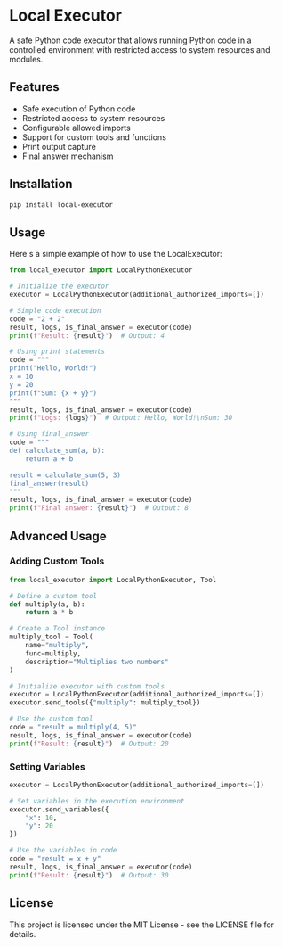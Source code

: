 # Local Executor

A safe Python code executor that allows running Python code in a controlled environment with restricted access to system resources and modules.

## Features

- Safe execution of Python code
- Restricted access to system resources
- Configurable allowed imports
- Support for custom tools and functions
- Print output capture
- Final answer mechanism

## Installation

```bash
pip install local-executor
```

## Usage

Here's a simple example of how to use the LocalExecutor:

```python
from local_executor import LocalPythonExecutor

# Initialize the executor
executor = LocalPythonExecutor(additional_authorized_imports=[])

# Simple code execution
code = "2 + 2"
result, logs, is_final_answer = executor(code)
print(f"Result: {result}")  # Output: 4

# Using print statements
code = """
print("Hello, World!")
x = 10
y = 20
print(f"Sum: {x + y}")
"""
result, logs, is_final_answer = executor(code)
print(f"Logs: {logs}")  # Output: Hello, World!\nSum: 30

# Using final_answer
code = """
def calculate_sum(a, b):
    return a + b

result = calculate_sum(5, 3)
final_answer(result)
"""
result, logs, is_final_answer = executor(code)
print(f"Final answer: {result}")  # Output: 8
```

## Advanced Usage

### Adding Custom Tools

```python
from local_executor import LocalPythonExecutor, Tool

# Define a custom tool
def multiply(a, b):
    return a * b

# Create a Tool instance
multiply_tool = Tool(
    name="multiply",
    func=multiply,
    description="Multiplies two numbers"
)

# Initialize executor with custom tools
executor = LocalPythonExecutor(additional_authorized_imports=[])
executor.send_tools({"multiply": multiply_tool})

# Use the custom tool
code = "result = multiply(4, 5)"
result, logs, is_final_answer = executor(code)
print(f"Result: {result}")  # Output: 20
```

### Setting Variables

```python
executor = LocalPythonExecutor(additional_authorized_imports=[])

# Set variables in the execution environment
executor.send_variables({
    "x": 10,
    "y": 20
})

# Use the variables in code
code = "result = x + y"
result, logs, is_final_answer = executor(code)
print(f"Result: {result}")  # Output: 30
```

## License

This project is licensed under the MIT License - see the LICENSE file for details. 